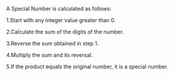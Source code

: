 A Special Number is calculated as follows:

1.Start with any integer value greater than 0.

2.Calculate the sum of the digits of the number.

3.Reverse the sum obtained in step 1.

4.Multiply the sum and its reversal.

5.If the product equals the original number, it is a special number.
